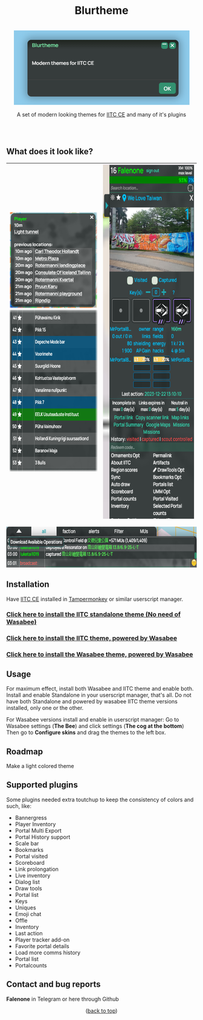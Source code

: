 <div align="center">
<h1 align="center">Blurtheme</h1>
<br />
  <a href="https://github.com/Falenone/Blurtheme">
    <img src="images/theme.png" alt="Dark" width="465" height="197">
  </a>
  
 A set of modern looking themes for [IITC CE](https://iitc.app) and many of it's plugins
 </div>
<br />
<br />

## What does it look like?

<div align="center">


| <img src="images/tooltip.png" alt="Scores" width="253" height="257"><br><img src="images/table.png" alt="Scores" width="345" height="430">  | <img src="images/sidebar.png" alt="Sidebar" width="353" height="938"> |
| ------------- | ------------- |
<img src="images/chat.png" alt="Chat" width="708" height="108">
</div>


## Installation

Have [IITC CE](https://iitc.app) installed in [Tampermonkey](https://chrome.google.com/webstore/detail/tampermonkey/dhdgffkkebhmkfjojejmpbldmpobfkfo?hl=en) or similar userscript manager.

[<h3>Click here to install the IITC standalone theme (No need of Wasabee)</h3>](https://github.com/Falenone/Blurtheme/raw/main/blurtheme-dark-iitc-standalone.user.js)

[<h3>Click here to install the IITC theme, powered by Wasabee</h3>](https://github.com/Falenone/Blurtheme/raw/main/blurtheme-dark-iitc-skin.user.js)

[<h3>Click here to install the Wasabee theme, powered by Wasabee</h3>](https://github.com/Falenone/Blurtheme/raw/main/blurtheme-dark-wasabee-skin.user.js)


## Usage
For maximum effect, install both Wasabee and IITC theme and enable both.<br> 
Install and enable Standalone in your userscript manager, that's all. Do not have both Standalone and powered by wasabee IITC theme versions installed, only one or the other.

For Wasabee versions install and enable in userscript manager:
Go to Wasabee settings (**The Bee**) and click settings (**The cog at the bottom**) Then go to **Configure skins** and drag the themes to the left box.

## Roadmap

Make a light colored theme<br>

## Supported plugins

Some plugins needed extra toutchup to keep the consistency of colors and such, like: <br>

- Bannergress
- Player Inventory
- Portal Multi Export
- Portal History support
- Scale bar
- Bookmarks
- Portal visited
- Scoreboard
- Link prolongation
- Live inventory
- Dialog list
- Draw tools
- Portal list
- Keys
- Uniques
- Emoji chat
- Offle
- Inventory
- Last action
- Player tracker add-on
- Favorite portal details
- Load more comms history
- Portal list
- Portalcounts

## Contact and bug reports

**Falenone** in Telegram or here through Github

<p align="center">(<a href="#top">back to top</a>)</p>
